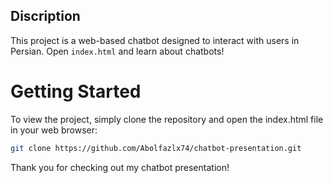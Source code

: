 ## Discription

This project is a web-based chatbot designed to interact with users in Persian. Open `index.html` and learn about chatbots!

# Getting Started

To view the project, simply clone the repository and open the index.html file in your web browser:

```bash
git clone https://github.com/Abolfazlx74/chatbot-presentation.git
```

Thank you for checking out my chatbot presentation!
